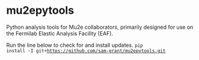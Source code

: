 # mu2epytools
Python analysis tools for Mu2e collaborators, primarily designed for use on the Fermilab Elastic Analysis Facility (EAF). 

Run the line below to check for and install updates. 
<code>pip install -I git+https://github.com/sam-grant/mu2epytools.git</code>

